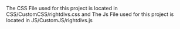 The CSS File used for this project is located in CSS/CustomCSS/rightdivs.css and
The Js File used for this project is located in JS/CustomJS/rightdivs.js
